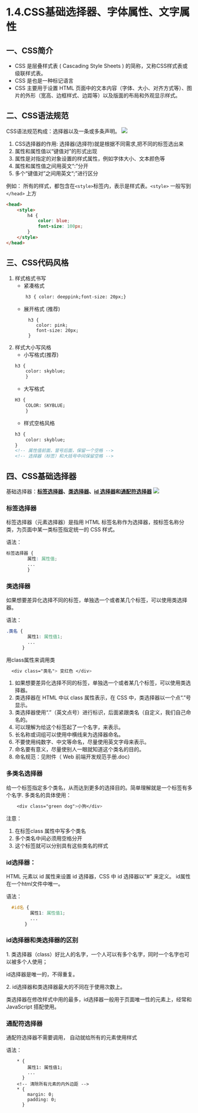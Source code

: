 # 1.4.CSS基础选择器、字体属性、文字属性
## 一、CSS简介
- CSS 是层叠样式表 ( Cascading Style Sheets ) 的简称，又称CSS样式表或级联样式表。
- CSS 是也是一种标记语言
- CSS 主要用于设置 HTML 页面中的文本内容（字体、大小、对齐方式等）、图片的外形（宽高、边框样式、边距等）以及版面的布局和外观显示样式。
## 二、CSS语法规范
CSS语法规范构成：选择器以及一条或多条声明。
![](https://hcx-blog-images.oss-cn-chengdu.aliyuncs.com/images/css属性规则.png)

1. CSS选择器的作用: 选择器(选择符)就是根据不同需求,把不同的标签选出来
2. 属性和属性值以“键值对”的形式出现
3. 属性是对指定的对象设置的样式属性，例如字体大小、文本颜色等
4. 属性和属性值之间用英文“:”分开
5. 多个“键值对”之间用英文“;”进行区分

例如：
    所有的样式，都包含在` <style> `标签内，表示是样式表。`<style>` 一般写到 `</head>` 上方

```html
<head>
    <style>
        h4 {
            color: blue;
            font-size: 100px;
        }
    </style>
</head>
```
## 三、CSS代码风格
1. 样式格式书写
    - 紧凑格式   
    ```html
        h3 { color: deeppink;font-size: 20px;}
    ```
    - 展开格式 (推荐)
    ```  
         h3 {
            color: pink;
            font-size: 20px;    
         }
    ```
2. 样式大小写风格
    - 小写格式(推荐)
    ```html
    h3 {
        color: skyblue;
        }
    ```
    - 大写格式
    ```html
    H3 {
        COLOR: SKYBLUE;   
        }
    ```
    - 样式空格风格
    ```html
    h3 {
        color: skyblue;    
    }
    <!-- 属性值前面，冒号后面，保留一个空格 -->
    <!-- 选择器（标签）和大括号中间保留空格 -->
    ```


## 四、CSS基础选择器
基础选择器：**[标签选择器](#标签选择器)、[类选择器](#类选择器)、[id 选择器](#id选择器)和[通配符选择器](#通配符选择器)**
![](https://hcx-blog-images.oss-cn-chengdu.aliyuncs.com/images/基础选择器总结.png)

### 标签选择器
​标签选择器（元素选择器）是指用 HTML 标签名称作为选择器，按标签名称分类，为页面中某一类标签指定统一的 CSS 样式。

语法：
```css
标签选择器 {
​        属性: 属性值;
​        ...
​        }
```

### 类选择器
​    如果想要差异化选择不同的标签，单独选一个或者某几个标签，可以使用类选择器。

语法：
```css
.类名 {
​        属性1: 属性值1;  
​        ...
​      } 
```
​用class属性来调用类

```css
  <div class="类名"> 变红色 </div>
```

1. 如果想要差异化选择不同的标签，单独选一个或者某几个标签，可以使用类选择器。
2. 类选择器在 HTML 中以 class 属性表示，在 CSS 中，类选择器以一个点“.”号显示。
3. 类选择器使用“.”（英文点号）进行标识，后面紧跟类名（自定义，我们自己命名的。
4. 可以理解为给这个标签起了一个名字，来表示。
5. 长名称或词组可以使用中横线来为选择器命名。
6. 不要使用纯数字、中文等命名，尽量使用英文字母来表示。
7. 命名要有意义，尽量使别人一眼就知道这个类名的目的。
8. 命名规范：见附件（ Web 前端开发规范手册.doc）

### 多类名选择器
给一个标签指定多个类名，从而达到更多的选择目的。简单理解就是一个标签有多个名字. 
多类名的具体使用：
```css
    <div class="green dog">小狗</div>
```
注意：
1. 在标签class 属性中写多个类名
2. 多个类名中间必须用空格分开
3. 这个标签就可以分别具有这些类名的样式

### id选择器：
HTML 元素以 id 属性来设置 id 选择器，CSS 中 id 选择器以“#" 来定义。
id属性在一个html文件中唯一。

​语法：
```css
​  #id名 {
    ​     属性1: 属性值1;  
    ​     ...
​       } 
```
### id选择器和类选择器的区别
​1. 类选择器（class）好比人的名字，一个人可以有多个名字，同时一个名字也可以被多个人使用；

id选择器是唯一的，不得重复。

​2. id选择器和类选择器最大的不同在于使用次数上。

​类选择器在修改样式中用的最多，id选择器一般用于页面唯一性的元素上，经常和 JavaScript 搭配使用。

### 通配符选择器
通配符选择器不需要调用， 自动就给所有的元素使用样式

语法：
```
    * {
        属性1: 属性值1;  
        ...
      }
    <!-- 清除所有元素的内外边距 -->
    * {
        margin: 0;
        padding: 0;
      } 
```

<!--
 * @Description: 
 * @Author: Lillian
 * @Date: 2022-02-25 17:44:43
 * @LastEditTime: 2022-03-01 16:25:07
 * Copyright (c) 2022 by Lillian, All Rights Reserved. 
-->
